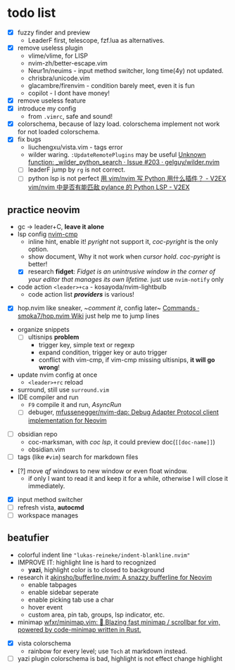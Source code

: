 # todo list
- [x] fuzzy finder and preview
    - LeaderF first, telescope, fzf.lua as alternatives.
- [x] remove useless plugin
    - vlime/vlime, for LISP
    - nvim-zh/better-escape.vim
    - Neur1n/neuims - input method switcher, long time(4y) not updated.
    - chrisbra/unicode.vim
    - glacambre/firenvim - condition barely meet, even it is fun
    - copilot - I dont have money!
- [x] remove useless feature
- [x] introduce my config
    - from `.vimrc`, safe and sound!
- [x] colorschema, because of lazy load. colorschema implement not work for not loaded colorschema.
- [x] fix bugs
    - liuchengxu/vista.vim - tags error
    - wilder waring. `:UpdateRemotePlugins` may be useful [Unknown function: _wilder_python_search · Issue #203 · gelguy/wilder.nvim](https://github.com/gelguy/wilder.nvim/issues/203)
    - [ ] leaderF jump by `rg` is not correct.
    - [ ] python lsp is not perfect
      [用 vim/nvim 写 Python 用什么插件？ - V2EX](https://www.v2ex.com/t/998262)
      [vim/nvim 中是否有能匹敌 pylance 的 Python LSP - V2EX](https://www.v2ex.com/t/916463)

## practice neovim
- gc -> leader+C, **leave it alone**
- lsp config [nvim-cmp](https://github.com/iguanacucumber/magazine.nvim)
  - inline hint, enable it!
    *pyright* not support it, *coc-pyright* is the only option.
  - show document, Why it not work when *cursor hold*.
    *coc-pyright* is better!
  - [x] research **fidget**: *Fidget is an unintrusive window in the corner of your editor that manages its own lifetime.*
      just use `nvim-notify` only
- code action `<leader>+ca` - kosayoda/nvim-lightbulb
  - code action list ***providers*** is various!
- [x] hop.nvim like sneaker, ~*comment it*, config later~ [Commands · smoka7/hop.nvim Wiki](https://github.com/smoka7/hop.nvim/wiki/Commands)
    just help me to jump lines
- organize snippets
  - [ ] ultisnips **problem**
    - trigger key, simple text or regexp
    - expand condition, trigger key or auto trigger
    - conflict with vim-cmp, if vim-cmp missing ultisnips, **it will go wrong**!
- update nvim config at once
  - `<leader>+rc` reload
- surround, still use `surround.vim`
- IDE compiler and run
  - `F9` compile it and run, *AsyncRun*
  - [ ] debuger, [mfussenegger/nvim-dap: Debug Adapter Protocol client implementation for Neovim](https://github.com/mfussenegger/nvim-dap)
- [ ] obsidian repo
  - coc-marksman, with *coc lsp*, it could preview doc(`[[doc-name]]`)
  - obsidian.vim
- [ ] tags (like `#vim`) search for markdown files
- [?] move *qf* windows to new window or even float window.
  - if only I want to read it and keep it for a while,
    otherwise I will close it immediately.
- [x] input method switcher
- [ ] refresh vista, **autocmd**
- [ ] workspace manages

## beatufier
- colorful indent line `"lukas-reineke/indent-blankline.nvim"`
- IMPROVE IT: highlight line is hard to recognized
  - **yazi**, highlight color is to closed to background
- research it [akinsho/bufferline.nvim: A snazzy bufferline for Neovim](https://github.com/akinsho/bufferline.nvim)
  - enable tabpages
  - enable sidebar seperate
  - enable picking tab use a char
  - hover event
  - custom area, pin tab, groups, lsp indicator, etc.
- minimap [wfxr/minimap.vim: 📡 Blazing fast minimap / scrollbar for vim, powered by code-minimap written in Rust.](https://github.com/wfxr/minimap.vim?tab=readme-ov-file)
- [x] vista colorschema
  - rainbow for every level; use `Toch` at markdown instead.
- [ ] yazi plugin colorschema is bad, highlight is not effect
    change highlight
